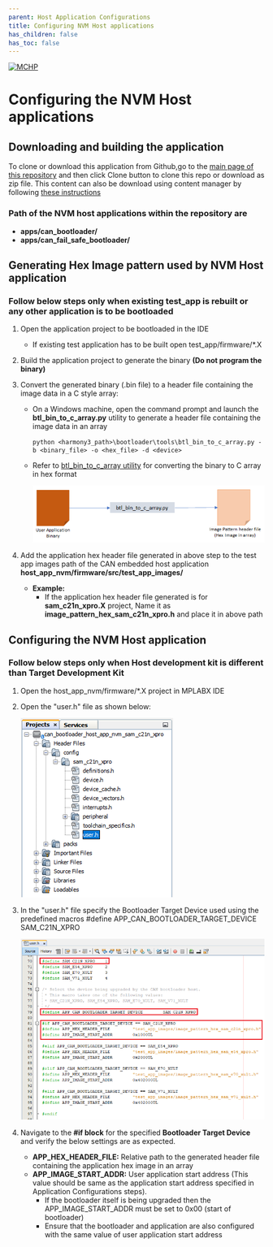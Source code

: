 ```yaml
---
parent: Host Application Configurations
title: Configuring NVM Host applications
has_children: false
has_toc: false
---
```


[![MCHP](https://www.microchip.com/ResourcePackages/Microchip/assets/dist/images/logo.png)](https://www.microchip.com)

# Configuring the NVM Host applications

## Downloading and building the application

To clone or download this application from Github,go to the [main page of this repository](https://github.com/Microchip-MPLAB-Harmony/bootloader_apps_can) and then click Clone button to clone this repo or download as zip file. This content can also be download using content manager by following [these instructions](https://github.com/Microchip-MPLAB-Harmony/contentmanager/wiki)

### Path of the NVM host applications within the repository are
- **apps/can_bootloader/**
- **apps/can_fail_safe_bootloader/**

## Generating Hex Image pattern used by NVM Host application

### Follow below steps only when existing test_app is rebuilt or any other application is to be bootloaded

1. Open the application project to be bootloaded in the IDE
    - If existing test application has to be built open test_app/firmware/*.X

2. Build the application project to generate the binary **(Do not program the binary)**

3. Convert the generated binary (.bin file) to a header file containing the image data in a C style array:
    - On a Windows machine, open the command prompt and launch the **btl_bin_to_c_array.py** utility to generate a header file containing the image data in an array

          python <harmony3_path>\bootloader\tools\btl_bin_to_c_array.py -b <binary_file> -o <hex_file> -d <device>

    - Refer to [btl_bin_to_c_array utility](../../tools/docs/readme_btl_bin_to_c_array.md) for converting the binary to C array in hex format

        ![bin_to_c_array](../../tools/docs/images/btl_bin_to_c_array.png)

4. Add the application hex header file generated in above step to the test app images path of the CAN embedded host application **host_app_nvm/firmware/src/test_app_images/**

    - **Example:**
        - If the application hex header file generated is for **sam_c21n_xpro.X** project, Name it as **image_pattern_hex_sam_c21n_xpro.h** and place it in above path

## Configuring the NVM Host application

### Follow below steps only when Host development kit is different than Target Development Kit

1. Open the host_app_nvm/firmware/*.X project in MPLABX IDE

2. Open the "user.h" file as shown below:

    ![can_bootloader_host_app_nvm_user_ide](./images/can_bootloader_host_app_nvm_user_ide.png)

3. In the "user.h" file specify the Bootloader Target Device used using the predefined macros
       #define APP_CAN_BOOTLOADER_TARGET_DEVICE     SAM_C21N_XPRO

    ![can_bootloader_host_app_nvm_user_config](./images/can_bootloader_host_app_nvm_user_config.png)

4. Navigate to the **#if block** for the specified **Bootloader Target Device** and verify the below settings are as expected.

    - **APP_HEX_HEADER_FILE:** Relative path to the generated header file containing the application hex image in an array
    - **APP_IMAGE_START_ADDR:** User application start address (This value should be same as the application start address specified in Application Configurations steps).
        - If the bootloader itself is being upgraded then the APP_IMAGE_START_ADDR must be set to 0x00 (start of bootloader)
        - Ensure that the bootloader and application are also configured with the same value of user application start address

